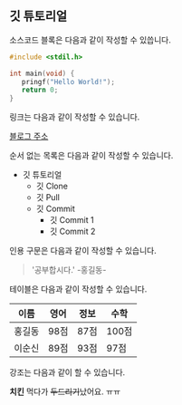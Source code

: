 ## 깃 튜토리얼

소스코드 블록은 다음과 같이 작성할 수 있씁니다.


```c
#include <stdil.h>

int main(void) {
   pringf("Hello World!");
   return 0;
}
```

링크는 다음과 같이 작성할 수 있습니다.

[블로그 주소](https://naver.com)

순서 없는 목록은 다음과 같이 작성할 수 있습니다.

* 깃 튜토리얼
   * 깃 Clone
   * 깃 Pull
   * 깃 Commit
      * 깃 Commit 1
      * 깃 Commit 2
      
인용 구문은 다음과 같이 작성할 수 있습니다.

> '공부합시다.' -홍길동-

테이블은 다음과 같이 작성할 수 있습니다.

이름|영어|정보|수학
---|---|---|---|
홍길동|98점|87점|100점|
이순신|89점|93점|97점|

강조는 다음과 같이 할 수 있습니다.

**치킨** 먹다가 ~~두드리기~~났어요. ㅠㅠ


